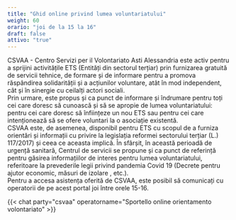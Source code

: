 ```yaml
---
title: "Ghid online privind lumea voluntariatului"
weight: 60
orario: "joi de la 15 la 16"
draft: false
attivo: "true"
---
```


CSVAA - Centro Servizi per il Volontariato Asti Alessandria este activ pentru a sprijini activitățile ETS (Entități din sectorul terțiar) prin furnizarea gratuită de servicii tehnice, de formare și de informare pentru a promova răspândirea solidarității și a acțiunilor voluntare, atât în ​​mod independent, cât și în sinergie cu ceilalți actori sociali.  
Prin urmare, este propus și ca punct de informare și îndrumare pentru toți cei care doresc să cunoască și să se apropie de lumea voluntariatului: pentru cei care doresc să înființeze un nou ETS sau pentru cei care intenționează să se ofere voluntari la o asociație existentă.  
CSVAA este, de asemenea, disponibil pentru ETS cu scopul de a furniza orientări și informații cu privire la legislația reformei sectorului terțiar (L.) 117/2017) și ceea ce aceasta implică. 
În sfârșit, în această perioadă de urgență sanitară, Centrul de servicii se propune și ca punct de referință pentru găsirea informațiilor de interes pentru lumea voluntariatului, referitoare la prevederile legii privind pandemia Covid 19 (Decrete pentru ajutor economic, măsuri de izolare , etc.).  
Pentru a accesa asistența oferită de CSVAA, este posibil să comunicați cu operatorii de pe acest portal joi între orele 15-16.

{{< chat party="csvaa" operatorname="Sportello online orientamento volontariato" >}}
